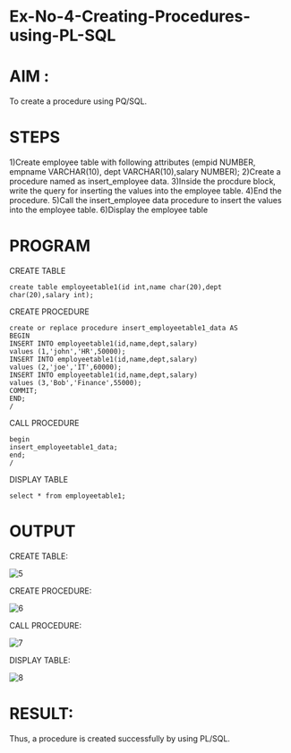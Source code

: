# Ex-No-4-Creating-Procedures-using-PL-SQL
# AIM : 
To create a procedure using PQ/SQL.
# STEPS
1)Create employee table with following attributes (empid NUMBER, empname VARCHAR(10), dept VARCHAR(10),salary NUMBER); 2)Create a procedure named as insert_employee data. 3)Inside the procdure block, write the query for inserting the values into the employee table. 4)End the procedure. 5)Call the insert_employee data procedure to insert the values into the employee table. 6)Display the employee table
# PROGRAM
CREATE TABLE
~~~
create table employeetable1(id int,name char(20),dept char(20),salary int);
~~~
CREATE PROCEDURE
~~~
create or replace procedure insert_employeetable1_data AS
BEGIN
INSERT INTO employeetable1(id,name,dept,salary)
values (1,'john','HR',50000);
INSERT INTO employeetable1(id,name,dept,salary)
values (2,'joe','IT',60000);
INSERT INTO employeetable1(id,name,dept,salary)
values (3,'Bob','Finance',55000);
COMMIT;
END;
/
~~~
CALL PROCEDURE
~~~
begin
insert_employeetable1_data;
end;
/
~~~
DISPLAY TABLE
~~~
select * from employeetable1;
~~~
# OUTPUT
CREATE TABLE:

![5](https://github.com/21005984/Ex-No-4-Creating-Procedures-using-PL-SQL/assets/94748389/16bef0a4-b247-4e78-9eff-fd899f3f581f)

CREATE PROCEDURE:

![6](https://github.com/21005984/Ex-No-4-Creating-Procedures-using-PL-SQL/assets/94748389/ff8f048c-da44-40e9-b71e-0e799207ea05)

CALL PROCEDURE:

![7](https://github.com/21005984/Ex-No-4-Creating-Procedures-using-PL-SQL/assets/94748389/f5001a5a-7830-47b3-8a1d-abf896ac02c1)

DISPLAY TABLE:

![8](https://github.com/21005984/Ex-No-4-Creating-Procedures-using-PL-SQL/assets/94748389/ef149411-281c-4e29-abeb-6f13743c0521)

# RESULT:
Thus, a procedure is created successfully by using PL/SQL.







